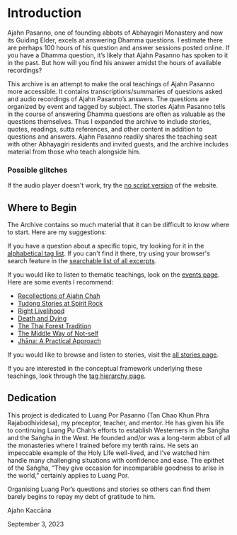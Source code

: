 <!--TITLE:The Ajahn Pasanno Question and Story Archive-->
[](photo:AjahnPasanno.jpg)

# Introduction

Ajahn Pasanno, one of founding abbots of Abhayagiri Monastery and now its Guiding Elder, excels at answering Dhamma questions. I estimate there are perhaps 100 hours of his question and answer sessions posted online. If you have a Dhamma question, it’s likely that Ajahn Pasanno has spoken to it in the past. But how will you find his answer amidst the hours of available recordings?

This archive is an attempt to make the oral teachings of Ajahn Pasanno more accessible. It contains transcriptions/summaries of questions asked and audio recordings of Ajahn Pasanno’s answers. The questions are organized by event and tagged by subject. The stories Ajahn Pasanno tells in the course of answering Dhamma questions are often as valuable as the questions themselves. Thus I expanded the archive to include stories, quotes, readings, sutta references, and other content in addition to questions and answers. Ajahn Pasanno readily shares the teaching seat with other Abhayagiri residents and invited guests, and the archive includes material from those who teach alongside him.

### Possible glitches 

If the audio player doesn't work, try the [no script version](homepage.html#noscript) of the website.

## Where to Begin
The Archive contains so much material that it can be difficult to know where to start. Here are my suggestions:

If you have a question about a specific topic, try looking for it in the [alphabetical tag list](../indexes/AlphabeticalTags.html). If you can't find it there, try using your browser's search feature in the [searchable list of all excerpts](../indexes/AllExcerpts-all.html).

If you would like to listen to thematic teachings, look on the [events page](../indexes/EventsBySeries.html). Here are some events I recommend:

- [Recollections of Ajahn Chah](event:SRD2010)
- [Tudong Stories at Spirit Rock](event:SRD2011)
- [Right Livelihood](event:UD2013-1)
- [Death and Dying](event:UD2014-1)
- [The Thai Forest Tradition](event:UD2014-2)
- [The Middle Way of Not-self](event:UD2015-2)
- [Jhāna: A Practical Approach](event:UD2015-4)

If you would like to browse and listen to stories, visit the [all stories page](../indexes/AllExcerpts-story.html).

If you are interested in the conceptual framework underlying these teachings, look through the [tag hierarchy page](../drilldown/tag-999.html).

## Dedication
This project is dedicated to Luang Por Pasanno (Tan Chao Khun Phra Rajabodhividesa), my preceptor, teacher, and mentor. He has given his life to continuing Luang Pu Chah’s efforts to establish Westerners in the Saṅgha and the Saṅgha in the West. He founded and/or was a long-term abbot of all the monasteries where I trained before my tenth rains. He sets an impeccable example of the Holy Life well-lived, and I’ve watched him handle many challenging situations with confidence and ease. The epithet of the Saṅgha, “They give occasion for incomparable goodness to arise in the world,” certainly applies to Luang Por.

Organising Luang Por’s questions and stories so others can find them barely begins to repay my debt of gratitude to him.

Ajahn Kaccāna

September 3, 2023

